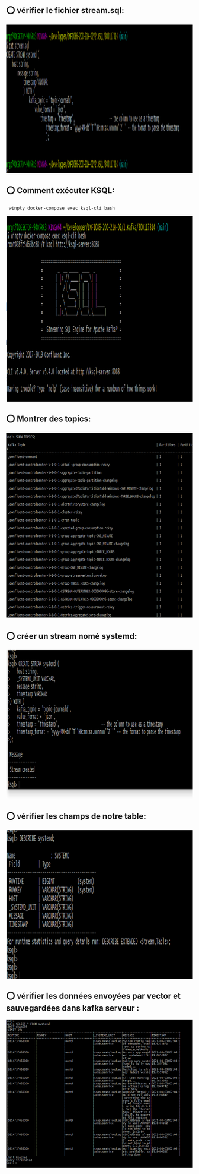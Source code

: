 
## :o: vérifier le fichier stream.sql:

<img src=images/4.PNG  alt="alt text" width="750" height="400">

## :o: Comment exécuter KSQL:
```
 winpty docker-compose exec ksql-cli bash
```

<img src=images/50.PNG  alt="alt text" width="750" height="500">

## :o: Montrer des topics:

<img src=images/51.PNG  alt="alt text" width="750" height="500">

## :o: créer un stream nomé systemd:


<img src=images/1.PNG  alt="alt text" width="750" height="400">


## :o: vérifier les champs de notre table:

<img src=images/2.PNG  alt="alt text" width="750" height="400">

## :o: vérifier les données envoyées par vector et sauvegardées dans kafka serveur :

<img src=images/3.PNG  alt="alt text" width="750" height="400">

